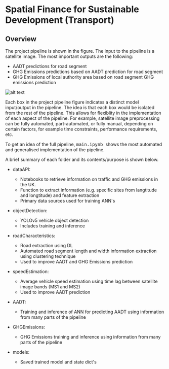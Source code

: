 # Spatial Finance for Sustainable Development (Transport)
## Overview

The project pipeline is shown in the figure. The input to the pipeline is a satellite image. The most important outputs are the following:
- AADT predictions for road segment
- GHG Emissions predictions based on AADT prediction for road segment
- GHG Emissions of local authority area based on road segment GHG emissions prediction

![alt text](https://github.com/horsada/Spatial_Finance_Transport/blob/main/images/Project_Plan.PNG)

Each box in the project pipeline figure indicates a distinct model input/output in the pipeline. The idea is that each box would be isolated
from the rest of the pipeline. This allows for flexiblity in the implementation of each aspect of the pipeline. For example, satellite image preprocessing can
be fully automated, part-automated, or fully manual, depending on certain factors, for example time constraints, performance requirements, etc.

To get an idea of the full pipeline, <kbd> main.ipynb </kbd> shows the most automated and generalised implementation of the pipeline.

A brief summary of each folder and its contents/purpose is shown below.
- dataAPI:
    - Notebooks to retrieve information on traffic and GHG emissions in the UK.
    - Function to extract information (e.g. specific sites from langtitude and longtitude) and feature extraction
    - Primary data sources used for training ANN's

- objectDetection:
    - YOLOv5 vehicle object detection
    - Includes training and inference

- roadCharacteristics:
    - Road extraction using DL
    - Automated road segment length and width information extraction using clustering technique
    - Used to improve AADT and GHG Emissions prediction

- speedEstimation:
    - Average vehicle speed estimation using time lag between satellite image bands (MS1 and MS2)
    - Used to improve AADT prediction

- AADT:
    - Training and inference of ANN for predicting AADT using information from many parts of the pipeline

- GHGEmissions:
    - GHG Emissions training and inference using information from many parts of the pipeline
    
- models:
    - Saved trained model and state dict's
